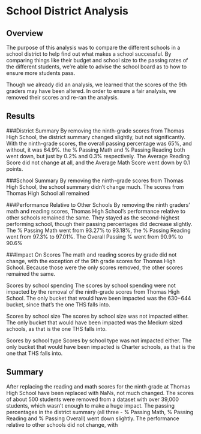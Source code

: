 # School District Analysis
## Overview

The purpose of this analysis was to compare the different schools in a school district to help find out what makes a school successful. By comparing things like their budget and school size to the passing rates of the different students, we’re able to advise the school board as to how to ensure more students pass. 

Though we already did an analysis, we learned that the scores of the 9th graders may have been altered. In order to ensure a fair analysis, we removed their scores and re-ran the analysis.

## Results

###District Summary
By removing the ninth-grade scores from Thomas High School, the district summary changed slightly, but not significantly. With the ninth-grade scores, the overall passing percentage was 65%, and without, it was 64.9%. the % Passing Math and % Passing Reading both went down, but just by 0.2% and 0.3% respectively. The Average Reading Score did not change at all, and the Average Math Score went down by 0.1 points.

###School Summary
By removing the ninth-grade scores from Thomas High School, the school summary didn’t change much. The scores from Thomas High School all remained 

###Performance Relative to Other Schools
By removing the ninth graders’ math and reading scores, Thomas High School’s performance relative to other schools remained the same. They stayed as the second-highest performing school, though their passing percentages did decrease slightly. The % Passing Math went from 93.27% to 93.18%, the % Passing Reading went from 97.3% to 97.01%. The Overall Passing % went from 90.9% to 90.6%

###Impact On Scores
The math and reading scores by grade did not change, with the exception of the 9th grade scores for Thomas High School. Because those were the only scores removed, the other scores remained the same.

Scores by school spending
The scores by school spending were not impacted by the removal of the ninth-grade scores from Thomas High School. The only bucket that would have been impacted was the $630-$644 bucket, since that’s the one THS falls into. 

Scores by school size
The scores by school size was not impacted either. The only bucket that would have been impacted was the Medium sized schools, as that is the one THS falls into.

Scores by school type
Scores by school type was not impacted either. The only bucket that would have been impacted is Charter schools, as that is the one that THS falls into.


## Summary

After replacing the reading and math scores for the ninth grade at Thomas High School have been replaced with NaNs, not much changed. The scores of about 500 students were removed from a dataset with over 39,000 students, which wasn’t enough to make a huge impact. The passing percentages in the district summary (all three - % Passing Math, % Passing Reading and % Passing Overall) went down slightly. The performance relative to other schools did not change, with

